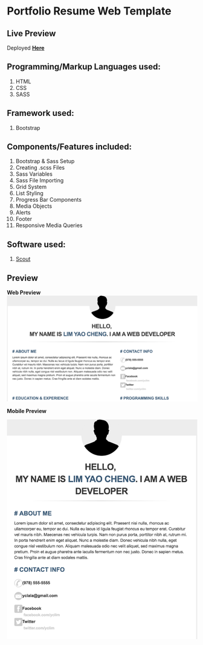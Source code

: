 # Portfolio Resume Web Template 

## Live Preview
Deployed [**Here**](http://yc-resumetemplate.bitballoon.com/)

## Programming/Markup Languages used: 
1. HTML 
2. CSS 
3. SASS

## Framework used: 
1. Bootstrap 

## Components/Features included:
1. Bootstrap & Sass Setup 
2. Creating .scss Files 
3. Sass Variables 
4. Sass File Importing 
5. Grid System 
6. List Styling 
7. Progress Bar Components 
8. Media Objects 
9. Alerts 
10. Footer 
11. Responsive Media Queries 

## Software used: 
1. [Scout](https://mhs.github.io/scout-app/) 

## Preview
**Web Preview**
![Web Preview](https://github.com/yclim95/PortFolioResumeTemplate/blob/master/img/webPreview.png)

**Mobile Preview**

![Mobile Preview](https://github.com/yclim95/PortFolioResumeTemplate/blob/master/img/mobilePreview.png)